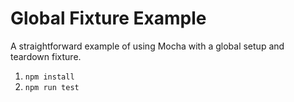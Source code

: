 # Global Fixture Example

A straightforward example of using Mocha with a global setup and teardown fixture.

1. `npm install`
2. `npm run test`
